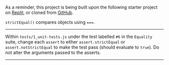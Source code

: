 <div class="challenge-instructions"><div><section id="description">
<p>As a reminder, this project is being built upon the following starter project on <a href="https://replit.com/github/freeCodeCamp/boilerplate-mochachai" rel="noopener noreferrer nofollow" target="_blank">Replit</a>, or cloned from <a href="https://github.com/freeCodeCamp/boilerplate-mochachai/" rel="noopener noreferrer nofollow" target="_blank">GitHub</a>.</p>
<p><code>strictEqual()</code> compares objects using <code>===</code>.</p>
</section></div><hr/><div><section id="instructions">
<p>Within <code>tests/1_unit-tests.js</code> under the test labelled <code>#6</code> in the <code>Equality</code> suite, change each <code>assert</code> to either <code>assert.strictEqual</code> or <code>assert.notStrictEqual</code> to make the test pass (should evaluate to <code>true</code>). Do not alter the arguments passed to the asserts.</p>
</section></div><hr/></div>